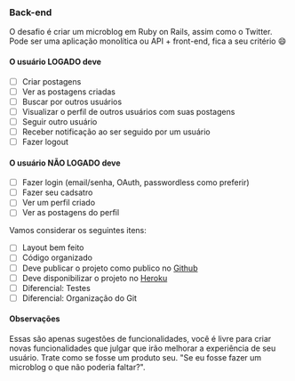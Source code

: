 ### Back-end
O desafio é criar um microblog em Ruby on Rails, assim como o Twitter. Pode ser uma aplicação monolítica ou API + front-end, fica a seu critério 😄

#### O usuário LOGADO deve
- [ ] Criar postagens
- [ ] Ver as postagens criadas
- [ ] Buscar por outros usuários
- [ ] Visualizar o perfil de outros usuários com suas postagens
- [ ] Seguir outro usuário
- [ ] Receber notificação ao ser seguido por um usuário
- [ ] Fazer logout

#### O usuário NÃO LOGADO deve
- [ ] Fazer login (email/senha, OAuth, passwordless como preferir)
- [ ] Fazer seu cadsatro
- [ ] Ver um perfil criado
- [ ] Ver as postagens do perfil

Vamos considerar os seguintes itens:
- [ ] Layout bem feito
- [ ] Código organizado
- [ ] Deve publicar o projeto como publico no [Github](https://github.com/)
- [ ] Deve disponibilizar o projeto no [Heroku](https://www.heroku.com/)
- [ ] Diferencial: Testes
- [ ] Diferencial: Organização do Git

#### Observações
Essas são apenas sugestões de funcionalidades, você é livre para criar novas funcionalidades que julgar que irão melhorar a experiência de seu usuário. Trate como se fosse um produto seu. "Se eu fosse fazer um microblog o que não poderia faltar?".
